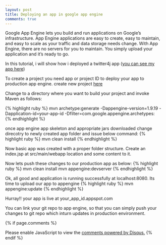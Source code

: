 ```yaml
---
layout: post
title: Deploying an app in google app engine
comments: true
---
```


Google App Engine lets you build and run applications on Google’s infrastructure. App Engine applications are easy to create, easy to maintain, and easy to scale as your traffic and data storage needs change. With App Engine, there are no servers for you to maintain. You simply upload your application and it’s ready to go.

In this tutorial, i will show how i deployed a twitter4j app ([you can see my app here](http://fresh-fusion-704.appspot.com/))

To create a project you need app or project ID to deploy your app to production app engine. create new project [here](https://console.developers.google.com/)

Change to a directory where you want to build your project and invoke Maven as follows:

{% highlight ruby %}
mvn archetype:generate -Dappengine-version=1.9.19 -Dapplication-id=your-app-id -Dfilter=com.google.appengine.archetypes:
{% endhighlight %}


once app engine app skeleton and appropriate jars downloaded change direcotry to newly created app folder and issue below command:
{% highlight ruby %}
mvn clean install
{% endhighlight %}

Now basic app was created with a proper folder structure. Create an index.jsp at src/main/webapp location and some content to it.

Now lets push these changes to our production app as below:
{% highlight ruby %}
mvn clean install
mvn appengine:devserver
{% endhighlight %}


Ok, all good and application is running successfully at localhost:8080. Its time to upload our app to appengine
{% highlight ruby %}
mvn appengine:update
{% endhighlight %}

Hurray!! your app is live at your_app_id.appspot.com

You can link your git repo to app engine, so that you can simply push your changes to git repo which inturn updates in production environment.

{% if page.comments %}
<div id="disqus_thread"></div>
<script type="text/javascript">
    /* * * CONFIGURATION VARIABLES * * */
    var disqus_shortname = 'wwwprathapchowdarycom';
    
    /* * * DON'T EDIT BELOW THIS LINE * * */
    (function() {
        var dsq = document.createElement('script'); dsq.type = 'text/javascript'; dsq.async = true;
        dsq.src = '//' + disqus_shortname + '.disqus.com/embed.js';
        (document.getElementsByTagName('head')[0] || document.getElementsByTagName('body')[0]).appendChild(dsq);
    })();
</script>
<noscript>Please enable JavaScript to view the <a href="https://disqus.com/?ref_noscript" rel="nofollow">comments powered by Disqus.</a></noscript>
{% endif %}
